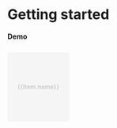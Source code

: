 # Getting started


<script setup>
import { ref, shallowRef, triggerRef, watch, watchEffect, reactive, customRef, onMounted, toRef, computed, defineComponent } from 'vue'
import data from './MOCK_DATA.json'
import './styles.css'

import useDragDrop from './src/main'
import addClassesMiddleware  from './src/add-classes'
import indicatorMiddleware  from './src/indicator'
import autoScrollMiddleware  from './src/auto-scroll'
import dragImageMiddleware  from './src/drag-image'
import { moveTreeNodesById }  from './src/utils'

const root = ref({id: "root", children: data})
const container = ref(null)

onMounted(() => {
  useDragDrop(container.value, {
  vertical: false,
  dropPositionFn: ({ dragElement, dropElement }) =>  'around',
    onDrop: ({dragElement, dropElement, selectedElements, position}) => {
      if(!dropElement){
        return
      }
      const index = parseInt(dropElement.getAttribute('data-index'))
      const dropElementId = dropElement.getAttribute('data-id')
      const selectedIds = selectedElements.map((e) => e.getAttribute('data-id'))
      if (position === 'after'){
        moveTreeNodesById(root.value, 'root', selectedIds, index)
      } else if (position === 'before'){
        moveTreeNodesById(root.value, 'root', selectedIds, index)
      }
    }},[addClassesMiddleware(), indicatorMiddleware({offset: 6}), autoScrollMiddleware(), dragImageMiddleware({minElements: 1})])
})
</script>


**Demo**


<div ref='container' style='display: flex; overflow: auto; gap: 12px;  padding: 10px 0; position: relative;'>
  <transition-group name="list">
    <div v-for="(item, index) in root.children" draggable="false"   :key='item.id' :data-index='index' :data-id='item.id' >
      <div style='min-width: 0;  display: flex;  height: 100px; white-space: nowrap; padding: 20px; font-size: 12px; line-height: 1; border-radius: 4px;  background: #f5f5f5; color: #ccc; font-weight: bold; display: flex;  text-align: center; align-items: center; justify-content: center; '>{{item.name}}</div>
    </div>
  </transition-group>
</div>



